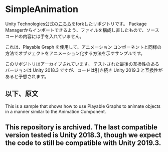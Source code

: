# SimpleAnimation

Unity Technologies公式の[こちら](https://github.com/Unity-Technologies/SimpleAnimation)をforkしたリポジトリです。
Package Managerからインポートできるよう、ファイルを構成し直したもので、ソースコードの内容には手を入れていません。

これは、Playable Graph を使用して、アニメーション コンポーネントと同様の方法でオブジェクトをアニメーション化する方法を示すサンプルです。

このリポジトリはアーカイブされています。 テストされた最後の互換性のあるバージョンは Unity 2018.3 ですが、コードは引き続き Unity 2019.3 と互換性があると予想されます。


以下、原文
-----------------------------------------------------------------------------------------------------
This is a sample that shows how to use Playable Graphs to animate objects in a manner similar to the Animation Component. 

## This repository is archived. The last compatible version tested is Unity 2018.3, though we expect the code to still be compatible with Unity 2019.3.
